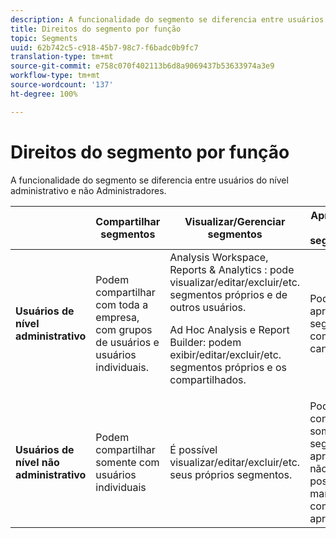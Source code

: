 ```yaml
---
description: A funcionalidade do segmento se diferencia entre usuários do nível administrativo e não Administradores.
title: Direitos do segmento por função
topic: Segments
uuid: 62b742c5-c918-45b7-98c7-f6badc0b9fc7
translation-type: tm+mt
source-git-commit: e758c070f402113b6d8a9069437b53633974a3e9
workflow-type: tm+mt
source-wordcount: '137'
ht-degree: 100%

---
```



# Direitos do segmento por função

A funcionalidade do segmento se diferencia entre usuários do nível administrativo e não Administradores.

<table id="table_13F72FD90C964B86BD4B51E6F51ED292"> 
 <thead> 
  <tr> 
   <th colname="col1" class="entry"></th> 
   <th colname="col2" class="entry"> Compartilhar segmentos </th> 
   <th colname="col3" class="entry"> Visualizar/Gerenciar segmentos </th> 
   <th colname="col4" class="entry"> Aprovação de segmentos </th> 
   <th colname="col5" class="entry"> Aplicar segmentos </th> 
  </tr> 
 </thead>
 <tbody> 
  <tr> 
   <td colname="col1"> <b>Usuários de nível administrativo</b> </td> 
   <td colname="col2"> Podem compartilhar com toda a empresa, com grupos de usuários e usuários individuais. </td> 
   <td colname="col3"> <span class="keyword"> Analysis Workspace, Reports &amp; Analytics </span>: pode visualizar/editar/excluir/etc. segmentos próprios e de outros usuários. <p> <span class="keyword"> Ad Hoc Analysis</span> e <span class="keyword">Report Builder</span>: podem exibir/editar/excluir/etc. segmentos próprios e os compartilhados. </p> </td> 
   <td colname="col4"> Pode aprovar segmentos como canônicos. </td> 
   <td colname="col5"> Pode aplicar qualquer segmento na organização inteira. </td> 
  </tr> 
  <tr> 
   <td colname="col1"> <b>Usuários de nível não administrativo</b> </td> 
   <td colname="col2"> Podem compartilhar somente com usuários individuais </td> 
   <td colname="col3"> É possível visualizar/editar/excluir/etc. seus próprios segmentos. </td> 
   <td colname="col4"> Pode consumir somente segmentos aprovados; não é possível marcar como aprovado. </td> 
   <td colname="col5"> Pode aplicar seus próprios segmentos e os compartilhados com eles. </td> 
  </tr> 
 </tbody> 
</table>


